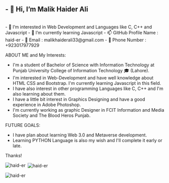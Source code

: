 <h2 style = "align = center">- 👋 Hi, I’m Malik Haider Ali</h2>
<br>
- 👀 I’m interested in Web Development and Languages like C, C++ and Javascript
- 🌱 I’m currently learning Javascript
- 📫 GitHub Profile Name : haid-er
- 📧 Email : malikhaiderali33@gmail.com
- 📱 Phone Number : +923017977929

ABOUT ME and My Interests:

- I'm a student of Bachelor of Science with Information Technology at Punjab University College of Information Technology 🎓 (Lahore).
- I'm interested in Web-Development and have well knowledge about HTML CSS and Bootstrap. I'm currently learning Javascript in this field.
- I have also interest in other programming Languages like C, C++ and I'm also learning about them.
- I have a little bit interest in Graphics Designing and have a good experience in Adobe Photoshop. 
- I'm currently working as graphic Designer in FCIT Information and Media Society and The Blood Heros Punjab.

FUTURE GOALS:

- I have plan about learning Web 3.0 and Metaverse development.
- Learning PYTHON Language is also my wish and I'll complete it early or late.


Thanks!

<p><img align="left" src="https://github-readme-stats.vercel.app/api/top-langs?username=haid-er&show_icons=true&locale=en&layout=compact" alt="haid-er" /></p>

<p>&nbsp;<img align="center" src="https://github-readme-stats.vercel.app/api?username=haid-er&show_icons=true&locale=en" alt="haid-er" /></p>
<p><img align="center" src="https://github-readme-streak-stats.herokuapp.com/?user=haid-er&" alt="haid-er" /></p>
